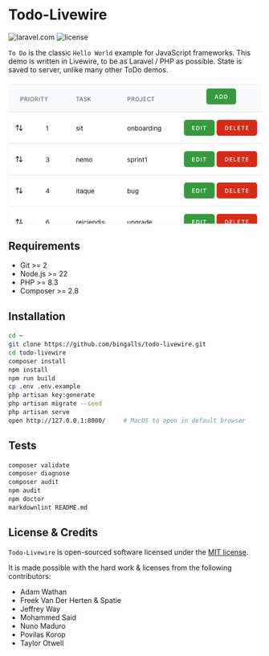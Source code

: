 # Todo-Livewire

![laravel.com](https://raw.githubusercontent.com/laravel/art/master/logo-lockup/5%20SVG/2%20CMYK/1%20Full%20Color/laravel-logolockup-cmyk-red.svg)
![license](https://img.shields.io/packagist/l/laravel/framework)

`To Do` is the classic `Hello World` example for JavaScript frameworks. This
demo is written in Livewire, to be as Laravel / PHP as possible. State is
saved to server, unlike many other ToDo demos.

![screenshot](screenshot.png)

## Requirements

- Git >= 2
- Node.js >= 22
- PHP >= 8.3
- Composer >= 2.8

## Installation

```bash
cd ~
git clone https://github.com/bingalls/todo-livewire.git
cd todo-livewire
composer install
npm install
npm run build
cp .env .env.example
php artisan key:generate
php artisan migrate --seed
php artisan serve
open http://127.0.0.1:8000/     # MacOS to open in default browser
```

## Tests

```bash
composer validate
composer diagnose
composer audit
npm audit
npm doctor
markdownlint README.md
```

## License & Credits

`Todo-Livewire` is open-sourced software licensed under the
[MIT license](https://opensource.org/licenses/MIT).

It is made possible with the hard work & licenses from the following contributors:

- Adam Wathan
- Freek Van Der Herten & Spatie
- Jeffrey Way
- Mohammed Said
- Nuno Maduro
- Povilas Korop
- Taylor Otwell
